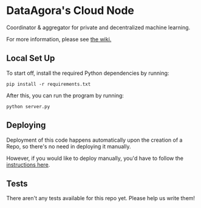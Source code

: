 # DataAgora's Cloud Node

Coordinator &amp; aggregator for private and decentralized machine learning. 

For more information, please see [the wiki.](https://github.com/DataAgora/cloud-node/wiki)


## Local Set Up

To start off, install the required Python dependencies by running:

```
pip install -r requirements.txt
```

After this, you can run the program by running:

```
python server.py
```


## Deploying

Deployment of this code happens automatically upon the creation of a Repo, so there's no need in deploying it manually.

However, if you would like to deploy manually, you'd have to follow the [instructions here](https://docs.aws.amazon.com/elasticbeanstalk/latest/dg/single-container-docker.html).


## Tests

There aren't any tests available for this repo yet. Please help us write them!


